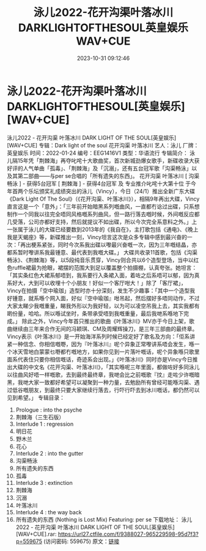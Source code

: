 ﻿---
title: 泳儿2022-花开沟渠叶落冰川DARKLIGHTOFTHESOUL英皇娱乐WAV+CUE
date: 2023-10-31 09:12:46
categories: WAV车载音乐、镜像
tags: 华语中文
---
# 泳儿2022-花开沟渠叶落冰川DARKLIGHTOFTHESOUL[英皇娱乐][WAV+CUE]

泳儿2022 - 花开沟渠 叶落冰川 DARK LIGHT OF THE
SOUL[英皇娱乐][WAV+CUE]
专辑：Dark light of the soul 花开沟渠 叶落冰川
艺人：泳儿
厂牌：英皇娱乐
时间：2022-01-24
编号：EEG1416V1
类型：华语流行
专辑简介：
泳儿隔15年凭「荆棘海」再夺叱咤十大歌曲奖，首次新城劲爆女歌手，新碟收录大获好评的人气单曲「孤毒」、「荆棘海」及「沉溺」，还有五台冠军歌「沟渠畅泳」以及其第二部曲——与per
se合唱的「所有遗失的东西」。
花开沟渠 叶落冰川
[ 沟渠畅泳 ] - 获得5台冠军
[ 荆棘海 ] - 获得4台冠军 及
专业推介叱咤十大第十位
于今年首两个乐坛颁奖礼成绩突出的泳儿（Vincy），今日（24/1）推出全新广东大碟《Dark Light Of The
Soul》（《花开沟渠、叶落冰川》），相隔9年再出大碟，Vincy直言这是一个「意外」：「三年前开始暗黑系列嘅曲风，一直都冇谂过出碟，只系想制作一个同我以往完全唔同风格嘅系列曲风，但一路行落去嘅时候，外间嘅反应都几受落，公司亦都好支持，然后就提议不如出碟，所以今次完全系意料之外。」上一张属于泳儿的大碟已经要数到2013年的《我自在》，主打歌包括《通电》、《晚上我是天蝎座》等，新碟推出一刻，Vincy坦言这次是众多专辑中感到最兴奋的一次：「再出梗系紧张，同时今次系我出碟以嚟最兴奋嘅一次，因为三年嘅结晶，亦都系暂时嚟讲系我最锺意、最代表到我嘅大碟。」
大碟共收录11首歌，包括《沟渠畅泳》、《荆棘海》等，以5段纯音乐贯穿，Vincy则合共以6个造型登场，当中以红色ruffle裙最为抢眼，裙摆的范围大到足以覆盖整个拍摄棚，认真夸张。她坦言：「其实条红色大裙系郁唔到，我系要行入条裙入面，着咗之后系唔可以郁，因为真系好大，大到可以收埋十个小朋友！好似一个客厅咁大！」除了「客厅裙」，Vincy在拍摄「空中瑜珈」造型时亦十分深刻，发生不少趣事：「其中一个造型我好锺意，就系喺个网入面，好似『空中瑜珈』咁吊起，然后摆好多唔同动作，不过大家太睇少我嘅重量，睇我外形以为我好轻，以为可以凌空吊我上去，其实我都有啲份量，哈哈。所以喺试坐时，条带承受唔到我嘅重量，最后我哋系喺地下完成。」
除此之外，Vincy今年首只推出的歌曲《叶落冰川》MV亦于今日上架，歌曲继续由三年来合作无间的冯颖琪、CM及周耀辉操刀，是三年三部曲的最终章。Vincy表示《叶落冰川》是一开始海洋系列时候已经定好了歌名及方向：「佢系讲紧一种信念、你相信嘅嘢，因为『叶落冰川』呢个异象正常嚟讲系唔会发生，喺一个冰天雪地白蒙蒙乜嘢都冇嘅地方，如果你见到一片落叶嘅话，呢个异象喺只歌里面系代表住只要你相信嘅话，奇迹系会出现。」《叶落冰川》同时亦是Vincy今日推出大碟的中文名《花开沟渠、叶落冰川》，「其实喺呢三年里面，都做咗好多同泳儿以往曲风好唔一样嘅歌，去到最终最终章，我哋会比之前嘅歌『抆』走咗少许嘅暗黑，我哋大家一致都好希望可以凝聚到一种力量，去勉励所有曾经可能喺沟渠、遇过低谷嘅朋友，到最终只要大家继续行落去，行吓行吓去到冰川嘅话，都仍然可以见到希望。」
专辑目录：
01. Prologue : into the psyche
02. 荆棘海（三生石版）
03. Interlude 1 : regression
04. 明日花
05. 野木兰
06. 花心
07. Interlude 2 : into the gutter
08. 沟渠畅泳
09. 所有遗失的东西
10. 孤毒
11. Interlude 3 : extinction
12. 荆棘海
13. 沉溺
14. 叶落冰川
15. Interlude 4 : the way back
16. 所有遗失的东西 (Nothing is Lost Mix) Featuring: per se
下载地址：
泳儿2022 - 花开沟渠 叶落冰川 DARK LIGHT OF THE SOUL[英皇娱乐][WAV+CUE].rar:
https://url27.ctfile.com/f/9388027-965229598-95d7f3?p=559675
(访问密码: 559675)
原文：[链接](https://blog.sina.com.cn/s/blog_1647c7e76010313oq.html)